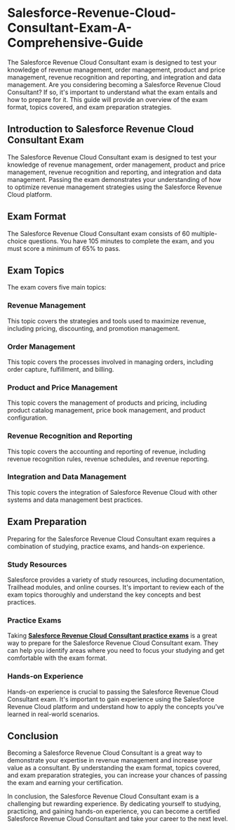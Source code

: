 # Salesforce-Revenue-Cloud-Consultant-Exam-A-Comprehensive-Guide
The Salesforce Revenue Cloud Consultant exam is designed to test your knowledge of revenue management, order management, product and price management, revenue recognition and reporting, and integration and data management.
Are you considering becoming a Salesforce Revenue Cloud Consultant? If so, it's important to understand what the exam entails and how to prepare for it. This guide will provide an overview of the exam format, topics covered, and exam preparation strategies.

## Introduction to Salesforce Revenue Cloud Consultant Exam

The Salesforce Revenue Cloud Consultant exam is designed to test your knowledge of revenue management, order management, product and price management, revenue recognition and reporting, and integration and data management. Passing the exam demonstrates your understanding of how to optimize revenue management strategies using the Salesforce Revenue Cloud platform.

## Exam Format

The Salesforce Revenue Cloud Consultant exam consists of 60 multiple-choice questions. You have 105 minutes to complete the exam, and you must score a minimum of 65% to pass.

## Exam Topics

The exam covers five main topics:

### Revenue Management

This topic covers the strategies and tools used to maximize revenue, including pricing, discounting, and promotion management.

### Order Management

This topic covers the processes involved in managing orders, including order capture, fulfillment, and billing.

### Product and Price Management

This topic covers the management of products and pricing, including product catalog management, price book management, and product configuration.

### Revenue Recognition and Reporting

This topic covers the accounting and reporting of revenue, including revenue recognition rules, revenue schedules, and revenue reporting.

### Integration and Data Management

This topic covers the integration of Salesforce Revenue Cloud with other systems and data management best practices.

## Exam Preparation

Preparing for the Salesforce Revenue Cloud Consultant exam requires a combination of studying, practice exams, and hands-on experience.

### Study Resources

Salesforce provides a variety of study resources, including documentation, Trailhead modules, and online courses. It's important to review each of the exam topics thoroughly and understand the key concepts and best practices.

### Practice Exams

Taking **[Salesforce Revenue Cloud Consultant practice exams](https://www.dumpsinfo.com/exam/revenue-cloud-consultant/)** is a great way to prepare for the Salesforce Revenue Cloud Consultant exam. They can help you identify areas where you need to focus your studying and get comfortable with the exam format.

### Hands-on Experience

Hands-on experience is crucial to passing the Salesforce Revenue Cloud Consultant exam. It's important to gain experience using the Salesforce Revenue Cloud platform and understand how to apply the concepts you've learned in real-world scenarios.

## Conclusion

Becoming a Salesforce Revenue Cloud Consultant is a great way to demonstrate your expertise in revenue management and increase your value as a consultant. By understanding the exam format, topics covered, and exam preparation strategies, you can increase your chances of passing the exam and earning your certification.

In conclusion, the Salesforce Revenue Cloud Consultant exam is a challenging but rewarding experience. By dedicating yourself to studying, practicing, and gaining hands-on experience, you can become a certified Salesforce Revenue Cloud Consultant and take your career to the next level.
